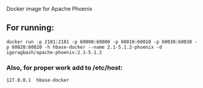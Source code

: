 Docker image for Apache Phoenix

## For running:

```
docker run -p 2181:2181 -p 60000:60000 -p 60010:60010 -p 60030:60030 -p 60020:60020 -h hbase-docker --name 2.1-5.1.2-phoenix -d igoragbash/apache-phoenix:2.1-5.1.2
```

### Also, for proper work add to /etc/host:

```
127.0.0.1  hbase-docker
```
